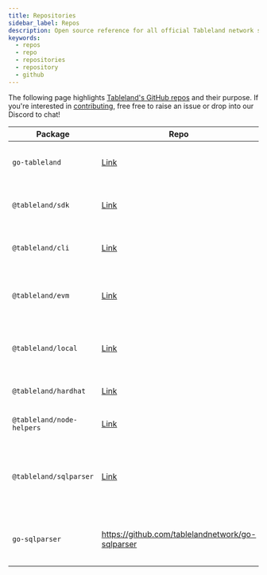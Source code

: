 ```yaml
---
title: Repositories
sidebar_label: Repos
description: Open source reference for all official Tableland network software.
keywords:
  - repos
  - repo
  - repositories
  - repository
  - github
---
```


The following page highlights [Tableland's GitHub repos](https://github.com/tablelandnetwork) and their purpose. If you're interested in [contributing](/contribute), free free to raise an issue or drop into our Discord to chat!

| Package                   | Repo                                                                                     | Description                                                        |
| ------------------------- | ---------------------------------------------------------------------------------------- | ------------------------------------------------------------------ |
| `go-tableland`            | [Link](https://github.com/tablelandnetwork/go-tableland)                                 | Tableland validator client software                                |
| `@tableland/sdk`          | [Link](https://github.com/tablelandnetwork/tableland-js/tree/main/packages/sdk)          | SDK built with JavaScript / TypeScript                             |
| `@tableland/cli`          | [Link](https://github.com/tablelandnetwork/tableland-js/tree/main/packages/cli)          | Command line tool built on top of the SDK                          |
| `@tableland/evm`          | [Link](https://github.com/tablelandnetwork/evm-tableland)                                | Registry smart contract and related features                       |
| `@tableland/local`        | [Link](https://github.com/tablelandnetwork/tableland-js/tree/main/packages/local)        | Local-only Tableland plus Hardhat node                             |
| `@tableland/hardhat`      | [Link](https://github.com/tablelandnetwork/hardhat-tableland)                            | Tableland plugin for Hardhat                                       |
| `@tableland/node-helpers` | [Link](https://github.com/tablelandnetwork/tableland-js/tree/main/packages/node-helpers) | Node.js helpers for the SDK                                        |
| `@tableland/sqlparser`    | [Link](https://github.com/tablelandnetwork/go-sqlparser)                                 | Parse and normalize Tableland-compliant SQL statements client-side |
| `go-sqlparser`            | https://github.com/tablelandnetwork/go-sqlparser                                         | Go library for parsing a Tableland SQL statement.                  |
